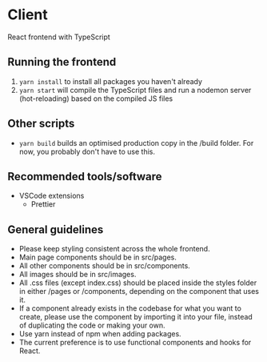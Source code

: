 # Client

React frontend with TypeScript

## Running the frontend

1. `yarn install` to install all packages you haven't already
2. `yarn start` will compile the TypeScript files and run a nodemon server (hot-reloading) based on the compiled JS files

## Other scripts

- `yarn build` builds an optimised production copy in the /build folder. For now, you probably don't have to use this.

## Recommended tools/software

- VSCode extensions
  - Prettier

## General guidelines

- Please keep styling consistent across the whole frontend.
- Main page components should be in src/pages.
- All other components should be in src/components.
- All images should be in src/images.
- All .css files (except index.css) should be placed inside the styles folder in either /pages or /components, depending on the component that uses it.
- If a component already exists in the codebase for what you want to create, please use the component by importing it into your file, instead of duplicating the code or making your own.
- Use yarn instead of npm when adding packages.
- The current preference is to use functional components and hooks for React.
